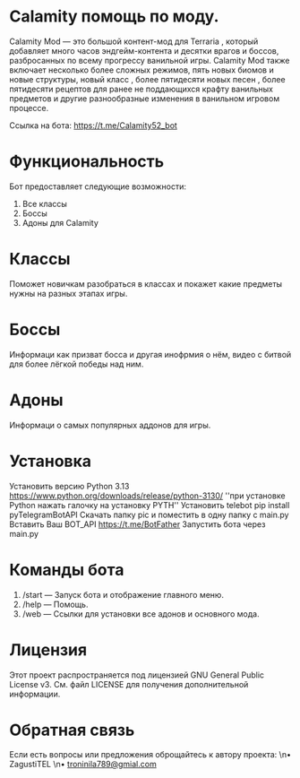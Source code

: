 # Calamity помощь по моду.

Calamity Mod — это большой контент-мод для Terraria , который добавляет много часов эндгейм-контента и десятки врагов и боссов, разбросанных по всему прогрессу ванильной игры. Calamity Mod также включает несколько более сложных режимов, пять новых биомов и новые структуры, новый класс , более пятидесяти новых песен , более пятидесяти рецептов для ранее не поддающихся крафту ванильных предметов и другие разнообразные изменения в ванильном игровом процессе.

Ссылка на бота: https://t.me/Calamity52_bot

# Функциональность 
Бот предоставляет следующие возможности:
1. Все классы
2. Боссы
3. Адоны для Calamity

# Классы
Поможет новичкам разобраться в классах и покажет какие предметы нужны на разных этапах игры. 

# Боссы
Информаци как призват босса и другая инофрмия о нём, видео с битвой для более лёгкой победы над ним.

# Адоны
Информаци о самых популярных аддонов для игры.

# Установка
Установить версию Python 3.13 https://www.python.org/downloads/release/python-3130/ ''при установке Python нажать галочку на установку PYTH''
Установить telebot pip install pyTelegramBotAPI
Скачать папку pic и поместить в одну папку с main.py
Вставить Ваш BOT_API https://t.me/BotFather
Запустить бота через main.py

# Команды бота
1. /start — Запуск бота и отображение главного меню.
2. /help — Помощь.
3. /web — Ссылки для установки все адонов и основного мода. 

# Лицензия
Этот проект распространяется под лицензией GNU General Public License v3. См. файл LICENSE для получения дополнительной информации.

# Обратная связь 
Если есть вопросы или предложения оброщайтесь к автору проекта:
\n• ZagustiTEL
\n• troninila789@gmial.com










